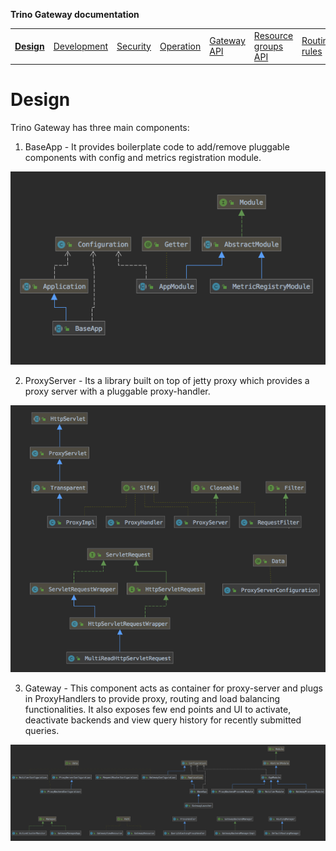 **Trino Gateway documentation**

<table>
  <tr>
    <td><b><a href="design.md">Design</a></b></td>
    <td><a href="development.md">Development</a></td>
    <td><a href="security.md">Security</a></td>
    <td><a href="operation.md">Operation</a></td>
    <td><a href="gateway-api.md">Gateway API</a></td>
    <td><a href="resource-groups-api.md">Resource groups API</a></td>
    <td><a href="routing-rules.md">Routing rules</a></td>
    <td><a href="references.md">References</a></td>
    <td><a href="release-notes.md">Release notes</a></td>
  </tr>
</table>

# Design

Trino Gateway has three main components:

1. BaseApp - It provides boilerplate code to add/remove pluggable components
   with config and metrics registration module.

![BaseApp Class Diagram](assets/BaseApp-classes.png)

2. ProxyServer - Its a library built on top of jetty proxy which provides a
   proxy server with a pluggable proxy-handler.

![ProxyServer Class Diagram](assets/ProxyServer-classes.png)

3. Gateway - This component acts as container for proxy-server and plugs in
   ProxyHandlers to provide proxy, routing and load balancing functionalities. It
   also exposes few end points and UI to activate, deactivate backends and view
   query history for recently submitted queries.

![TrinoGateway Class Diagram](assets/TrinoGateway-classes.png)

